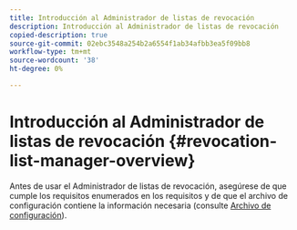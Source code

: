 ```yaml
---
title: Introducción al Administrador de listas de revocación
description: Introducción al Administrador de listas de revocación
copied-description: true
source-git-commit: 02ebc3548a254b2a6554f1ab34afbb3ea5f09bb8
workflow-type: tm+mt
source-wordcount: '38'
ht-degree: 0%

---
```


# Introducción al Administrador de listas de revocación {#revocation-list-manager-overview}

Antes de usar el Administrador de listas de revocación, asegúrese de que cumple los requisitos enumerados en los requisitos y de que el archivo de configuración contiene la información necesaria (consulte [Archivo de configuración](../policy-revocation-list-manager/revocation-config-file-props.md)).
